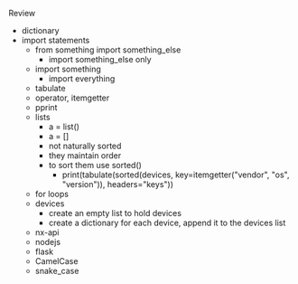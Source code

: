 Review
* dictionary
* import statements
  * from something import something_else
    * import something_else only
  * import something
    * import everything
  * tabulate
  * operator, itemgetter
  * pprint
  * lists
    * a = list()
    * a = []
    * not naturally sorted
    * they maintain order
    * to sort them use sorted()
      * print(tabulate(sorted(devices, key=itemgetter("vendor", "os", "version")), headers="keys"))
  * for loops
  * devices
    * create an empty list to hold devices
    * create a dictionary for each device, append it to the devices list
  * nx-api
  * nodejs
  * flask
  * CamelCase
  * snake_case
